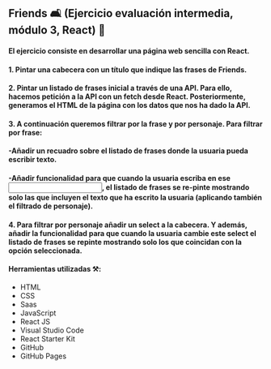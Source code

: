 ## Friends 🛋️ (Ejercicio evaluación intermedia, módulo 3, React) 💫
#### El ejercicio consiste en desarrollar una página web sencilla con React.
#### 1. Pintar una cabecera con un título que indique las frases de Friends.
#### 2. Pintar un listado de frases inicial a través de una API. Para ello, hacemos petición a la API con un fetch desde React. Posteriormente, generamos el HTML de la página con los datos que nos ha dado la API. 
#### 3. A continuación queremos filtrar por la frase y por personaje. Para filtrar por frase:
#### -Añadir un recuadro sobre el listado de frases donde la usuaria pueda escribir texto.
#### -Añadir funcionalidad para que cuando la usuaria escriba en ese <input>, el listado de frases se re-pinte mostrando solo las que incluyen el texto que ha escrito la usuaria (aplicando también el filtrado de personaje).
#### 4. Para filtrar por personaje añadir un select a la cabecera. Y además, añadir la funcionalidad para que cuando la usuaria cambie este select el listado de frases se repinte mostrando solo los que coincidan con la opción seleccionada.

#### Herramientas utilizadas ⚒️:

- HTML
- CSS
- Saas
- JavaScript
- React JS
- Visual Studio Code
- React Starter Kit
- GitHub
- GitHub Pages



